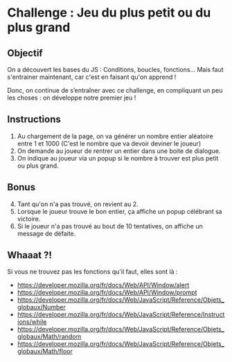 # Challenge : Jeu du plus petit ou du plus grand

## Objectif

On a découvert les bases du JS : Conditions, boucles, fonctions... Mais faut s'entrainer maintenant, car c'est en faisant qu'on apprend !

Donc, on continue de s’entraîner avec ce challenge, en compliquant un peu les choses : on développe notre premier jeu !

## Instructions

1. Au chargement de la page, on va générer un nombre entier aléatoire entre 1 et 1000 (C'est le nombre que va devoir deviner le joueur)
2. On demande au joueur de rentrer un entier dans une boite de dialogue.
3. On indique au joueur via un popup si le nombre à trouver est plus petit ou plus grand.

## Bonus

4. Tant qu'on n'a pas trouvé, on revient au 2.
5. Lorsque le joueur trouve le bon entier, ça affiche un popup célébrant sa victoire.
6. Si le joueur n'a pas trouvé au bout de 10 tentatives, on affiche un message de défaite.

## Whaaat ?!

Si vous ne trouvez pas les fonctions qu'il faut, elles sont là :
- https://developer.mozilla.org/fr/docs/Web/API/Window/alert
- https://developer.mozilla.org/fr/docs/Web/API/Window/prompt
- https://developer.mozilla.org/fr/docs/Web/JavaScript/Reference/Objets_globaux/Number
- https://developer.mozilla.org/fr/docs/Web/JavaScript/Reference/Instructions/while
- https://developer.mozilla.org/fr/docs/Web/JavaScript/Reference/Objets_globaux/Math/random
- https://developer.mozilla.org/fr/docs/Web/JavaScript/Reference/Objets_globaux/Math/floor

